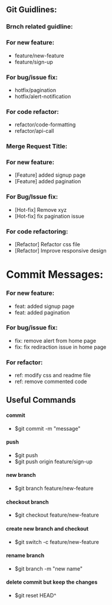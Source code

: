 
## Git Guidlines:

### Brnch related guidline:

### For new feature:

- feature/new-feature
- feature/sign-up

### For bug/issue fix:
- hotfix/pagination
- hotfix/alert-notification

### For code refactor:
- refactor/code-formatting
- refactor/api-call

### Merge Request Title:

### For new feature:
- [Feature] added signup page
 - [Feature] added pagination

### For Bug/Issue fix:
- [Hot-fix] Remove xyz
- [Hot-fix] fix pagination issue

### For code refactoring:
 - [Refactor] Refactor css file
 - [Refactor] Improve responsive design

# Commit Messages:

### For new feature:
 - feat: added signup page
 - feat: added pagination
 
### For bug/issue fix:
 - fix: remove alert from home page
 - fix: fix rediraction issue in home page
 
### For refactor:
 - ref: modify css and readme file
 - ref: remove commented code

## Useful Commands 

#### commit

- $git commit -m "message"

#### push

- $git push <origin-name> <local-branch-name>
- $git push origin feature/sign-up

#### new branch

- $git branch feature/new-feature

#### checkout branch

- $git checkout feature/new-feature

#### create new branch and checkout

- $git switch -c feature/new-feature 

#### rename branch

- $git branch -m "new name"
#### delete commit but keep the changes

- $git reset HEAD^